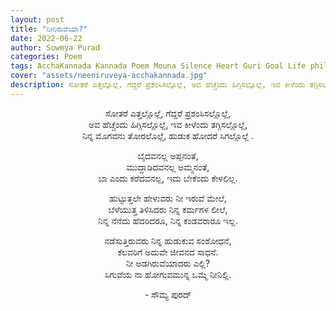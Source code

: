 ```yaml
---
layout: post
title: "ನೀನಿರುವೆಯಾ?"
date: 2022-06-22
author: Sowmya Purad
categories: Poem
tags: AcchaKannada Kannada Poem Mouna Silence Heart Guri Goal Life philosophy search hudukaata tatva question
cover: "assets/neeniruveya-acchakannada.jpg"
description: ಸೋತರೆ ಎತ್ತಲ್ಲೊಲ್ಲೆ, ಗೆದ್ದರೆ ಪ್ರಶಂಸಿಸಲ್ಲೊಲ್ಲೆ, ಅವ ಹೆಚ್ಚೆಂದು ಹಿಗ್ಗಿಸಲ್ಲೊಲ್ಲೆ, ಇವ ಕೀಳೆಂದು ತಗ್ಗಿಸಲ್ಲೊಲ್ಲೆ.
---
```



<p align = "center"> ಸೋತರೆ ಎತ್ತಲ್ಲೊಲ್ಲೆ, ಗೆದ್ದರೆ ಪ್ರಶಂಸಿಸಲ್ಲೊಲ್ಲೆ, <br>
ಅವ ಹೆಚ್ಚೆಂದು ಹಿಗ್ಗಿಸಲ್ಲೊಲ್ಲೆ, ಇವ ಕೀಳೆಂದು ತಗ್ಗಿಸಲ್ಲೊಲ್ಲೆ, <br>
ನಿನ್ನ ಮೊಗವನು ತೋರಲೊಲ್ಲೆ, ಹುಡುಕ ಹೋದರೆ ಸಿಗಲ್ಲೊಲ್ಲೆ . </p>

<p align = "center"> ಬೈದವನಲ್ಲ ಅಪ್ಪನಂತೆ, <br>
ಮುದ್ದಾಡಿದವನಲ್ಲ ಅಮ್ಮನಂತೆ, <br>
ಬಾ ಎಂದು ಕರೆದವನಲ್ಲ, ಇದು ಬೇಕೆಂದು ಕೇಳಲಿಲ್ಲ. </p>

<p align = "center"> ಹುಟ್ಟುತ್ತಲೇ ಹೇಳುವರು ನೀ ಇರುವೆ ಮೇಲೆ, <br>
ಬೆಳೆಯುತ್ತ ತಿಳಿಸಿದರು ನಿನ್ನ ಕರ್ಮಗಳ ಲೀಲೆ, <br>
ನಿನ್ನ ನೆನೆದು ಹೆದರಿದರೂ, ನಿನ್ನ ಕಂಡವರಾರೂ ಇಲ್ಲ. </p>

<p align = "center"> ನಡೆಸುತ್ತಿರುವರು ನಿನ್ನ ಹುಡುಕುವ ಸಂಶೋಧನೆ, <br>
ಕೆಲವರಿಗೆ ಅದುವೇ ಜೀವನದ ಸಾಧನೆ. <br>
ನೀ ಅಡಗಿರುವೆಯಾದರು ಎಲ್ಲಿ? <br>
ಸಿಗುವೆಯ ನಾ ಹೋಗುವಮುನ್ನ ಒಮ್ಮೆ ನೀನಿಲ್ಲಿ. </p>

<p align = "center">- ಸೌಮ್ಯ ಪುರದ್ </p>